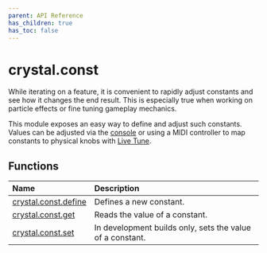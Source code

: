 ```yaml
---
parent: API Reference
has_children: true
has_toc: false
---
```


# crystal.const

While iterating on a feature, it is convenient to rapidly adjust constants and see how it changes the end result. This is especially true when working on particle effects or fine tuning gameplay mechanics.

This module exposes an easy way to define and adjust such constants. Values can be adjusted via the [console](/crystal/tools/console) or using a MIDI controller to map constants to physical knobs with [Live Tune](/crystal/tools/live_tune).

## Functions

| Name                           | Description                                               |
| :----------------------------- | :-------------------------------------------------------- |
| [crystal.const.define](define) | Defines a new constant.                                   |
| [crystal.const.get](get)       | Reads the value of a constant.                            |
| [crystal.const.set](set)       | In development builds only, sets the value of a constant. |
